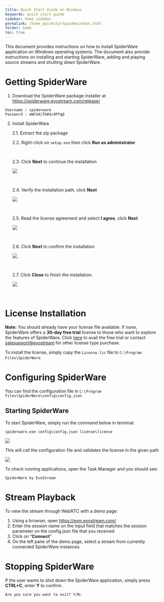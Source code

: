 ```yaml
---
title: Quick Start Guide on Windows
keywords: quick start guide
sidebar: home_sidebar
permalink: /home_quickstartguidewindows.html
folder: home
toc: true
---
```


This document provides instructions on how to install SpiderWare application on Windows operating systems.
The document also provide instructions on installing and starting SpiderWare, adding and playing source streams and shutting down SpiderWare.



# Getting SpiderWare

1. Download the SpiderWare package installer at <https://spiderware.evostream.com/release/>
```
Username : spiderware
Password : wWCU4iTG#$c4Pfq@
```

2. Install SpiderWare

   2.1. Extract the zip package

   2.2. Right-click on `setup.exe` then click **Run as administrator**

   ​

   2.3. Click **Next** to continue the installation

   ![](images/home/install_1.JPG)

   ​

   2.4. Verify the installation path, click **Next**

   ![](images/home/install_2.JPG)

   ​

   2.5. Read the license agreement and select **I agree**, click **Next**

   ![](images/home/install_3.JPG)

   ​

   2.6. Click **Next** to confirm the installation

   ![](images/home/install_4.JPG)

   ​

   2.7. Click **Close** to finish the installation.

   ![](images/home/install_5.JPG)

   ​


# License Installation

**Note:** You should already have your license file available. If none, SpiderWare offers a **30-day free trial** license to those who want to explore the features of SpiderWare. Click [here](https://evostream.com/free-trial/) to avail the free trial or contact [salesupport@evostream](mailto:salessupport@evostream.com) for other license type purchase.

To install the license, simply copy the `License.lic` file to `C:\Program Files\SpiderWare`.



# Configuring SpiderWare

You can find the configuration file in `C:\Program Files\SpiderWare\config\config.json`




## Starting SpiderWare

To start SpiderWare, simply run the command below in terminal:

```
spiderware.exe config\config.json license\license
```

![](images/home/shortcut.JPG)


This will call the configuration file and validates the license in the given path

![](images/userguide/start.JPG)



To check running applications, open the Task Manager and you should see:

```
SpiderWare by EvoStream
```





# Stream Playback

To view the stream through WebRTC with a demo page:
1. Using a browser, open https://exm.evostream.com/
2. Enter the session name on the input field that matches the session parameter on the config.json file that you received
3. Click on “**Connect**”
4. On the left pane of the demo page, select a stream from currently connected SpiderWare instances.




# Stopping SpiderWare

If the user wants to shut down the SpiderWare application, simply press **CTRL+C**, enter **Y** to confirm.

```
Are you sure you want to exit? Y/N:
```



